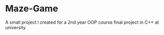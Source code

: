 # Maze-Game

A small project I created for a 2nd year OOP course final project in C++ at university
